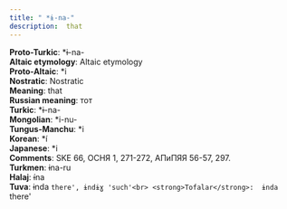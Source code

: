 ```yaml
---
title: " *ɨ-na-"
description:  that
---
```


<strong>Proto-Turkic</strong>:  *ɨ-na-<br>
<strong>Altaic etymology</strong>:  Altaic etymology<br>
<strong> Proto-Altaic</strong>:  *i<br>
<strong>Nostratic</strong>:  Nostratic<br>
<strong>Meaning</strong>:  that<br>
<strong>Russian meaning</strong>:  тот<br>
<strong>Turkic</strong>:  *ɨ-na-<br>
<strong>Mongolian</strong>:  *i-nu-<br>
<strong>Tungus-Manchu</strong>:  *i<br>
<strong>Korean</strong>:  *í<br>
<strong>Japanese</strong>:  *i<br>
<strong>Comments</strong>:  SKE 66, ОСНЯ 1, 271-272, АПиПЯЯ 56-57, 297.<br>
<strong>Turkmen</strong>:  ɨna-ru<br>
<strong>Halaj</strong>:  ɨ́na<br>
<strong>Tuva</strong>:  ɨnda `there', ɨndɨɣ 'such'<br>
<strong>Tofalar</strong>:  ɨnda `there'<br>


